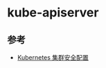 # kube-apiserver


## 参考

* [Kubernetes 集群安全配置](http://blog.csdn.net/waltonwang/article/details/72905173)
